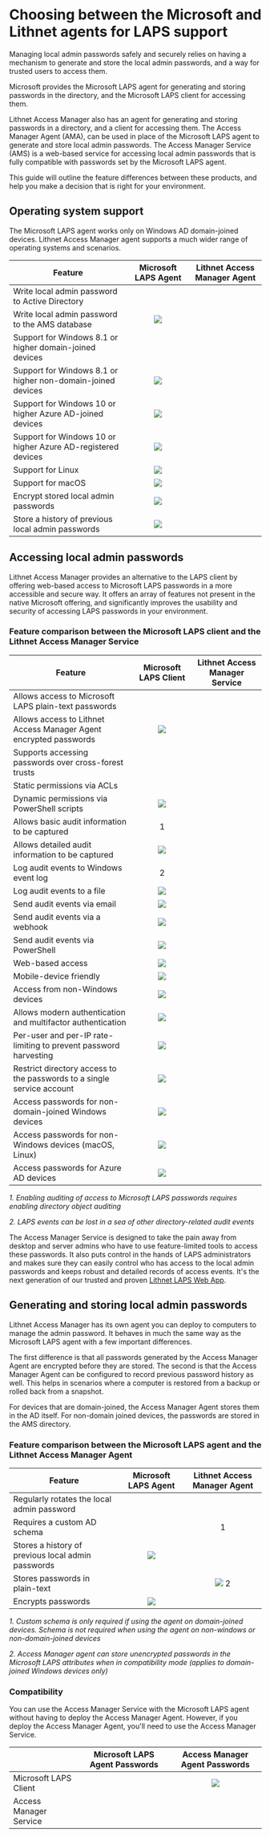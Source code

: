 # Choosing between the Microsoft and Lithnet agents for LAPS support

Managing local admin passwords safely and securely relies on having a mechanism to generate and store the local admin passwords, and a way for trusted users to access them.

Microsoft provides the Microsoft LAPS agent for generating and storing passwords in the directory, and the Microsoft LAPS client for accessing them.

Lithnet Access Manager also has an agent for generating and storing passwords in a directory, and a client for accessing them. The Access Manager Agent (AMA), can be used in place of the Microsoft LAPS agent to generate and store local admin passwords. The Access Manager Service (AMS) is a web-based service for accessing local admin passwords that is fully compatible with passwords set by the Microsoft LAPS agent.

This guide will outline the feature differences between these products, and help you make a decision that is right for your environment.

## Operating system support

The Microsoft LAPS agent works only on Windows AD domain-joined devices. Lithnet Access Manager agent supports a much wider range of operating systems and scenarios.

| Feature                                                      |                         Microsoft LAPS Agent                         |                     Lithnet Access Manager Agent                     |
| ------------------------------------------------------------ | :------------------------------------------------------------------: | :------------------------------------------------------------------: |
| Write local admin password to Active Directory               | <img src="../../.gitbook/assets/check2.png" alt="" data-size="line"> | <img src="../../.gitbook/assets/check2.png" alt="" data-size="line"> |
| Write local admin password to the AMS database               |                  ![](../../.gitbook/assets/dash.png)                 | <img src="../../.gitbook/assets/check2.png" alt="" data-size="line"> |
| Support for Windows 8.1 or higher domain-joined devices      | <img src="../../.gitbook/assets/check2.png" alt="" data-size="line"> | <img src="../../.gitbook/assets/check2.png" alt="" data-size="line"> |
| Support for Windows 8.1 or higher non-domain-joined devices  |                  ![](../../.gitbook/assets/dash.png)                 | <img src="../../.gitbook/assets/check2.png" alt="" data-size="line"> |
| Support for Windows 10 or higher Azure AD-joined devices     |                  ![](../../.gitbook/assets/dash.png)                 | <img src="../../.gitbook/assets/check2.png" alt="" data-size="line"> |
| Support for Windows 10 or higher Azure AD-registered devices |                  ![](../../.gitbook/assets/dash.png)                 | <img src="../../.gitbook/assets/check2.png" alt="" data-size="line"> |
| Support for Linux                                            |                  ![](../../.gitbook/assets/dash.png)                 | <img src="../../.gitbook/assets/check2.png" alt="" data-size="line"> |
| Support for macOS                                            |                  ![](../../.gitbook/assets/dash.png)                 | <img src="../../.gitbook/assets/check2.png" alt="" data-size="line"> |
| Encrypt stored local admin passwords                         |                  ![](../../.gitbook/assets/dash.png)                 | <img src="../../.gitbook/assets/check2.png" alt="" data-size="line"> |
| Store a history of previous local admin passwords            |                  ![](../../.gitbook/assets/dash.png)                 | <img src="../../.gitbook/assets/check2.png" alt="" data-size="line"> |

## Accessing local admin passwords

Lithnet Access Manager provides an alternative to the LAPS client by offering web-based access to Microsoft LAPS passwords in a more accessible and secure way. It offers an array of features not present in the native Microsoft offering, and significantly improves the usability and security of accessing LAPS passwords in your environment.

### Feature comparison between the Microsoft LAPS client and the Lithnet Access Manager Service

| Feature                                                                |                         Microsoft LAPS Client                         |                    Lithnet Access Manager Service                    |
| ---------------------------------------------------------------------- | :-------------------------------------------------------------------: | :------------------------------------------------------------------: |
| Allows access to Microsoft LAPS plain-text passwords                   |  <img src="../../.gitbook/assets/check2.png" alt="" data-size="line"> | <img src="../../.gitbook/assets/check2.png" alt="" data-size="line"> |
| Allows access to Lithnet Access Manager Agent encrypted passwords      |                  ![](../../.gitbook/assets/dash.png)                  | <img src="../../.gitbook/assets/check2.png" alt="" data-size="line"> |
| Supports accessing passwords over cross-forest trusts                  |  <img src="../../.gitbook/assets/check2.png" alt="" data-size="line"> | <img src="../../.gitbook/assets/check2.png" alt="" data-size="line"> |
| Static permissions via ACLs                                            |  <img src="../../.gitbook/assets/check2.png" alt="" data-size="line"> | <img src="../../.gitbook/assets/check2.png" alt="" data-size="line"> |
| Dynamic permissions via PowerShell scripts                             |                  ![](../../.gitbook/assets/dash.png)                  | <img src="../../.gitbook/assets/check2.png" alt="" data-size="line"> |
| Allows basic audit information to be captured                          | <img src="../../.gitbook/assets/check2.png" alt="" data-size="line">1 | <img src="../../.gitbook/assets/check2.png" alt="" data-size="line"> |
| Allows detailed audit information to be captured                       |                  ![](../../.gitbook/assets/dash.png)                  | <img src="../../.gitbook/assets/check2.png" alt="" data-size="line"> |
| Log audit events to Windows event log                                  | <img src="../../.gitbook/assets/check2.png" alt="" data-size="line">2 | <img src="../../.gitbook/assets/check2.png" alt="" data-size="line"> |
| Log audit events to a file                                             |                  ![](../../.gitbook/assets/dash.png)                  | <img src="../../.gitbook/assets/check2.png" alt="" data-size="line"> |
| Send audit events via email                                            |                  ![](../../.gitbook/assets/dash.png)                  | <img src="../../.gitbook/assets/check2.png" alt="" data-size="line"> |
| Send audit events via a webhook                                        |                  ![](../../.gitbook/assets/dash.png)                  | <img src="../../.gitbook/assets/check2.png" alt="" data-size="line"> |
| Send audit events via PowerShell                                       |                  ![](../../.gitbook/assets/dash.png)                  | <img src="../../.gitbook/assets/check2.png" alt="" data-size="line"> |
| Web-based access                                                       |                  ![](../../.gitbook/assets/dash.png)                  | <img src="../../.gitbook/assets/check2.png" alt="" data-size="line"> |
| Mobile-device friendly                                                 |                  ![](../../.gitbook/assets/dash.png)                  | <img src="../../.gitbook/assets/check2.png" alt="" data-size="line"> |
| Access from non-Windows devices                                        |                  ![](../../.gitbook/assets/dash.png)                  | <img src="../../.gitbook/assets/check2.png" alt="" data-size="line"> |
| Allows modern authentication and multifactor authentication            |                  ![](../../.gitbook/assets/dash.png)                  | <img src="../../.gitbook/assets/check2.png" alt="" data-size="line"> |
| Per-user and per-IP rate-limiting to prevent password harvesting       |                  ![](../../.gitbook/assets/dash.png)                  | <img src="../../.gitbook/assets/check2.png" alt="" data-size="line"> |
| Restrict directory access to the passwords to a single service account |                  ![](../../.gitbook/assets/dash.png)                  | <img src="../../.gitbook/assets/check2.png" alt="" data-size="line"> |
| Access passwords for non-domain-joined Windows devices                 |                  ![](../../.gitbook/assets/dash.png)                  | <img src="../../.gitbook/assets/check2.png" alt="" data-size="line"> |
| Access passwords for non-Windows devices (macOS, Linux)                |                  ![](../../.gitbook/assets/dash.png)                  | <img src="../../.gitbook/assets/check2.png" alt="" data-size="line"> |
| Access passwords for Azure AD devices                                  |                  ![](../../.gitbook/assets/dash.png)                  | <img src="../../.gitbook/assets/check2.png" alt="" data-size="line"> |

_1. Enabling auditing of access to Microsoft LAPS passwords requires enabling directory object auditing_

_2. LAPS events can be lost in a sea of other directory-related audit events_

The Access Manager Service is designed to take the pain away from desktop and server admins who have to use feature-limited tools to access these passwords. It also puts control in the hands of LAPS administrators and makes sure they can easily control who has access to the local admin passwords and keeps robust and detailed records of access events. It's the next generation of our trusted and proven [Lithnet LAPS Web App](https://github.com/lithnet/laps-web).

## Generating and storing local admin passwords

Lithnet Access Manager has its own agent you can deploy to computers to manage the admin password. It behaves in much the same way as the Microsoft LAPS agent with a few important differences.

The first difference is that all passwords generated by the Access Manager Agent are encrypted before they are stored. The second is that the Access Manager Agent can be configured to record previous password history as well. This helps in scenarios where a computer is restored from a backup or rolled back from a snapshot.

For devices that are domain-joined, the Access Manager Agent stores them in the AD itself. For non-domain joined devices, the passwords are stored in the AMS directory.

### Feature comparison between the Microsoft LAPS agent and the Lithnet Access Manager Agent

| Feature                                            |                         Microsoft LAPS Agent                         |                      Lithnet Access Manager Agent                     |
| -------------------------------------------------- | :------------------------------------------------------------------: | :-------------------------------------------------------------------: |
| Regularly rotates the local admin password         | <img src="../../.gitbook/assets/check2.png" alt="" data-size="line"> |  <img src="../../.gitbook/assets/check2.png" alt="" data-size="line"> |
| Requires a custom AD schema                        | <img src="../../.gitbook/assets/check2.png" alt="" data-size="line"> | <img src="../../.gitbook/assets/check2.png" alt="" data-size="line">1 |
| Stores a history of previous local admin passwords |                  ![](../../.gitbook/assets/dash.png)                 |  <img src="../../.gitbook/assets/check2.png" alt="" data-size="line"> |
| Stores passwords in plain-text                     | <img src="../../.gitbook/assets/check2.png" alt="" data-size="line"> |                 ![](../../.gitbook/assets/dash.png) 2                 |
| Encrypts passwords                                 |                  ![](../../.gitbook/assets/dash.png)                 |  <img src="../../.gitbook/assets/check2.png" alt="" data-size="line"> |

_1. Custom schema is only required if using the agent on domain-joined devices. Schema is not required when using the agent on non-windows or non-domain-joined devices_

_2. Access Manager agent can store unencrypted passwords in the Microsoft LAPS attributes when in compatibility mode (applies to domain-joined Windows devices only)_

### Compatibility

You can use the Access Manager Service with the Microsoft LAPS agent without having to deploy the Access Manager Agent. However, if you deploy the Access Manager Agent, you'll need to use the Access Manager Service.

|                        |                    Microsoft LAPS Agent Passwords                    |                    Access Manager Agent Passwords                    |
| ---------------------- | :------------------------------------------------------------------: | :------------------------------------------------------------------: |
| Microsoft LAPS Client  | <img src="../../.gitbook/assets/check2.png" alt="" data-size="line"> |                  ![](../../.gitbook/assets/dash.png)                 |
| Access Manager Service | <img src="../../.gitbook/assets/check2.png" alt="" data-size="line"> | <img src="../../.gitbook/assets/check2.png" alt="" data-size="line"> |
